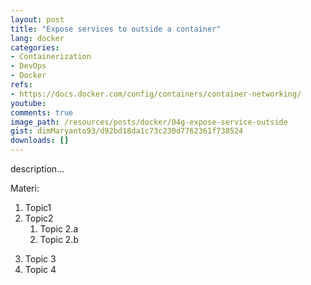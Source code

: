 ```yaml
---
layout: post
title: "Expose services to outside a container"
lang: docker
categories:
- Containerization
- DevOps
- Docker
refs: 
- https://docs.docker.com/config/containers/container-networking/
youtube: 
comments: true
image_path: /resources/posts/docker/04g-expose-service-outside
gist: dimMaryanto93/d92bd18da1c73c230d7762361f738524
downloads: []
---
```



description...

Materi: 

1. Topic1
2. Topic2
    1. Topic 2.a
    2. Topic 2.b
<!--more-->
3. Topic 3
4. Topic 4